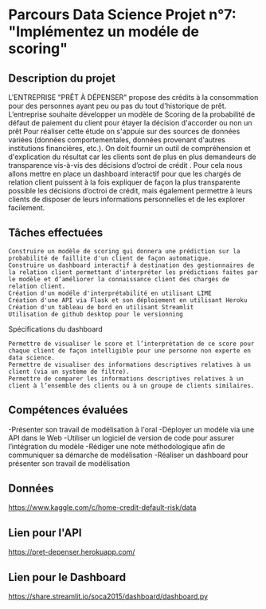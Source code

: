 # Parcours Data Science  Projet n°7: "Implémentez un modéle de scoring"

## Description du projet

L'ENTREPRISE "PRÊT À DÉPENSER"
propose des crédits à la consommation pour des personnes ayant peu ou pas du tout d'historique de prêt.
L’entreprise souhaite développer un modèle de Scoring de la probabilité de défaut de paiement du client
pour étayer la décision d'accorder ou non un prêt
Pour réaliser cette étude on s'appuie sur des sources de données variées (données comportementales,
données provenant d'autres institutions financières, etc.).
On doit fournir un outil de compréhension et d'explication du résultat car les clients sont de plus en plus
demandeurs de transparence vis-à-vis des décisions d’octroi de crédit .
Pour cela nous allons mettre en place un dashboard interactif pour que les chargés de relation client
puissent à la fois expliquer de façon la plus transparente possible les décisions d’octroi de crédit, mais
également permettre à leurs clients de disposer de leurs informations personnelles et de les explorer
facilement. 

## Tâches effectuées
    Construire un modèle de scoring qui donnera une prédiction sur la probabilité de faillite d'un client de façon automatique.
    Construire un dashboard interactif à destination des gestionnaires de la relation client permettant d'interpréter les prédictions faites par le modèle et d’améliorer la connaissance client des chargés de relation client.
    Création d'un modéle d'interprétabilité en utilisant LIME
    Création d'une API via Flask et son déploiement en utilisant Heroku
    Création d'un tableau de bord en utilisant Streamlit
    Utilisation de github desktop pour le versionning
Spécifications du dashboard

    Permettre de visualiser le score et l’interprétation de ce score pour chaque client de façon intelligible pour une personne non experte en data science.
    Permettre de visualiser des informations descriptives relatives à un client (via un système de filtre).
    Permettre de comparer les informations descriptives relatives à un client à l’ensemble des clients ou à un groupe de clients similaires.


## Compétences évaluées

-Présenter son travail de modélisation à l'oral
-Déployer un modèle via une API dans le Web
-Utiliser un logiciel de version de code pour assurer l’intégration du modèle
-Rédiger une note méthodologique afin de communiquer sa démarche de modélisation
-Réaliser un dashboard pour présenter son travail de modélisation

## Données

 https://www.kaggle.com/c/home-credit-default-risk/data

## Lien pour l'API

https://pret-depenser.herokuapp.com/ 

## Lien pour le Dashboard

https://share.streamlit.io/soca2015/dashboard/dashboard.py



